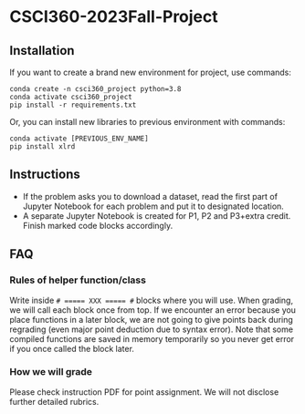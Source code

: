 # CSCI360-2023Fall-Project

## Installation
If you want to create a brand new environment for project, use commands:
```
conda create -n csci360_project python=3.8
conda activate csci360_project
pip install -r requirements.txt
```
Or, you can install new libraries to previous environment with commands:
```
conda activate [PREVIOUS_ENV_NAME]
pip install xlrd
```

## Instructions
- If the problem asks you to download a dataset, read the first part of Jupyter Notebook for each problem and put it to designated location.
- A separate Jupyter Notebook is created for P1, P2 and P3+extra credit. Finish marked code blocks accordingly.

## FAQ
### Rules of helper function/class
Write inside `# ===== XXX ===== #` blocks where you will use. When grading, we will call each block once from top. If we encounter an error because you place functions in a later block, we are not going to give points back during regrading (even major point deduction due to syntax error). Note that some compiled functions are saved in memory temporarily so you never get error if you once called the block later.

### How we will grade
Please check instruction PDF for point assignment. We will not disclose further detailed rubrics.
